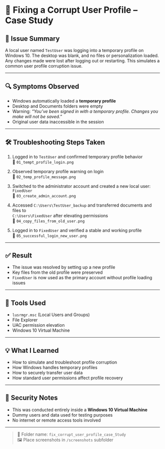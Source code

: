 # 👤 Fixing a Corrupt User Profile – Case Study

## 📝 Issue Summary
A local user named `TestUser` was logging into a temporary profile on Windows 10. The desktop was blank, and no files or personalization loaded. Any changes made were lost after logging out or restarting. This simulates a common user profile corruption issue.

---

## 🔍 Symptoms Observed
- Windows automatically loaded a **temporary profile**
- Desktop and Documents folders were empty
- Warning: _“You’ve been signed in with a temporary profile. Changes you make will not be saved.”_
- Original user data inaccessible in the session

---

## 🛠️ Troubleshooting Steps Taken

1. Logged in to `TestUser` and confirmed temporary profile behavior  
   📸 `01_tempt_profile_login.png`

2. Observed temporary profile warning on login  
   📸 `02_temp_profile_message.png`

3. Switched to the administrator account and created a new local user: `FixedUser`  
   📸 `03_create_admin_account.png`

4. Accessed `C:\Users\TestUser_backup` and transferred documents and files to  
   `C:\Users\FixedUser` after elevating permissions  
   📸 `04_copy_files_from_old_user.png`

5. Logged in to `FixedUser` and verified a stable and working profile  
   📸 `05_successful_login_new_user.png`

---

## ✅ Result
- The issue was resolved by setting up a new profile
- Key files from the old profile were preserved
- `FixedUser` is now used as the primary account without profile loading issues

---

## 🔧 Tools Used
- `lusrmgr.msc` (Local Users and Groups)
- File Explorer
- UAC permission elevation
- Windows 10 Virtual Machine

---

## 💡 What I Learned
- How to simulate and troubleshoot profile corruption
- How Windows handles temporary profiles
- How to securely transfer user data
- How standard user permissions affect profile recovery

---

## 🔐 Security Notes
- This was conducted entirely inside a **Windows 10 Virtual Machine**
- Dummy users and data used for testing purposes
- No internet or remote access tools involved

---

> 📁 Folder name: `fix_corrupt_user_profile_case_Study`  
> 🖼 Place screenshots in `/screenshots` subfolder  


